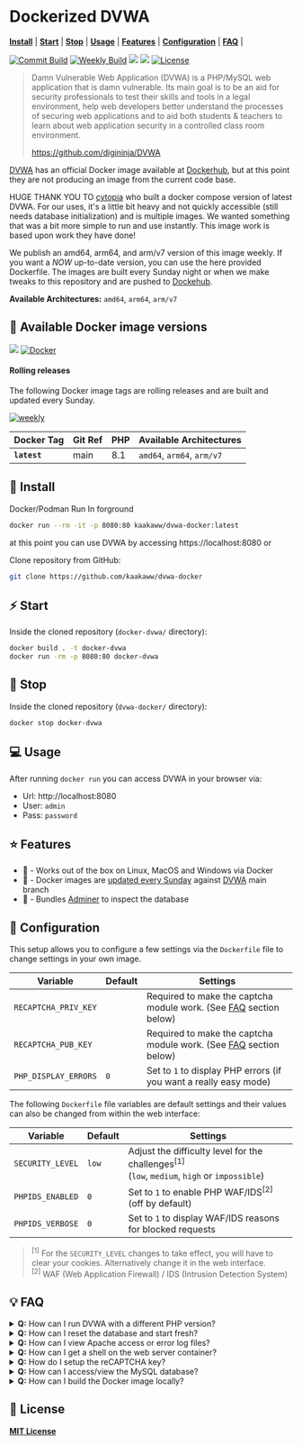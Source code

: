  # Dockerized DVWA

**[Install](#tada-install)** |
**[Start](#zap-start)** |
**[Stop](#no_entry_sign-stop)** |
**[Usage](#computer-usage)** |
**[Features](#star-features)** |
**[Configuration](#wrench-configuration)** |
**[FAQ](#bulb-faq)** |



[![Commit Build](https://github.com/kaakaww/dvwa-docker/actions/workflows/commit-build-and-pub.yml/badge.svg)](https://github.com/kaakaww/dvwa-docker/actions/workflows/commit-build-and-pub.yml)
[![Weekly Build](https://github.com/kaakaww/dvwa-docker/actions/workflows/weekly-build-and-pub.yml/badge.svg)](https://github.com/kaakaww/dvwa-docker/actions/workflows/weekly-build-and-pub.yml)
[![](https://img.shields.io/docker/pulls/kaakaww/dvwa-docker.svg)](https://hub.docker.com/r/kaakaww/dvwa-docker)
[![](https://img.shields.io/badge/github-kaakaww%2Fdvwa--docker-red.svg)](https://github.com/kaakaww/dvwa-docker "github.com/kaakaww/dvwa-docker")
[![License](https://img.shields.io/badge/license-MIT-%233DA639.svg)](https://opensource.org/licenses/MIT)

> Damn Vulnerable Web Application (DVWA) is a PHP/MySQL web application that is damn vulnerable. Its main goal is to be an aid for security professionals to test their skills and tools in a legal environment, help web developers better understand the processes of securing web applications and to aid both students & teachers to learn about web application security in a controlled class room environment.
>
> https://github.com/digininja/DVWA

[DVWA](https://github.com/digininja/DVWA) has an official Docker image available at [Dockerhub](https://hub.docker.com/r/vulnerables/web-dvwa/), but at this point they are not producing an image from the current code base.

HUGE THANK YOU TO [cytopia](https://hub.docker.com/r/cytopia/dvwa) who built a docker compose version of latest DVWA. For our uses, it's a little bit heavy and not quickly accessible (still needs database initialization) and is multiple images. We wanted something that was a bit more simple to run and use instantly. This image work is based upon work they have done!


We publish an amd64, arm64, and arm/v7 version of this image weekly. If you want a *NOW* up-to-date version, you can use the here provided Dockerfile. The images are built every Sunday night or when we make tweaks to this repository and are pushed to [Dockehub](https://hub.docker.com/r/kaakaww/dvwa-docker).

**Available Architectures:**  `amd64`, `arm64`, `arm/v7`

## :whale: Available Docker image versions

[![](https://img.shields.io/docker/pulls/kaakaww/dvwa-docker.svg)](https://hub.docker.com/r/kaakaww/dvwa-docker)
[![Docker](https://badgen.net/badge/icon/:latest?icon=docker&label=kaakaaw/dvwa-docker)](https://hub.docker.com/r/kaakaww/dvwa-docker)

#### Rolling releases

The following Docker image tags are rolling releases and are built and updated every Sunday.

[![weekly](https://github.com/kaakaww/dvwa-docker/actions/workflows/weekly-build-and-pub.yml/badge.svg)](https://github.com/kaakaww/dvwa-docker/actions/workflows/weekly-build-and-pub.yml)


| Docker Tag            | Git Ref | PHP | Available Architectures                      |
|-----------------------|---------|-----|----------------------------------------------|
| **`latest`**          | main     | 8.1 | `amd64`, `arm64`, `arm/v7` |




## :tada: Install
Docker/Podman Run In forground
```bash
docker run --rm -it -p 8080:80 kaakaww/dvwa-docker:latest

```
at this point you can use DVWA by accessing https://localhost:8080 or

Clone repository from GitHub:
```bash
git clone https://github.com/kaakaww/dvwa-docker
```



## :zap: Start
Inside the cloned repository (`docker-dvwa/` directory):
```bash
docker build . -t docker-dvwa
docker run -rm -p 8080:80 docker-dvwa
```



## :no_entry_sign: Stop
Inside the cloned repository (`dvwa-docker/` directory):
```bash
docker stop docker-dvwa
```



## :computer: Usage

After running `docker run` you can access DVWA in your browser via:

* Url: http://localhost:8080
* User: `admin`
* Pass: `password`



## :star: Features

* :whale: - Works out of the box on Linux, MacOS and Windows via Docker
* :repeat: - Docker images are [updated every Sunday](https://hub.docker.com/r/kaakaww/dvwa-docker) against [DVWA](https://github.com/digininja/DVWA) main branch
* :open_file_folder: - Bundles [Adminer](https://www.adminer.org/) to inspect the database



## :wrench: Configuration

This setup allows you to configure a few settings via the `Dockerfile` file to change settings in your own image.

| Variable             | Default | Settings |
|----------------------|---------|----------|
| `RECAPTCHA_PRIV_KEY` |         | Required to make the captcha module work. (See [FAQ](#bulb-faq) section below) |
| `RECAPTCHA_PUB_KEY`  |         | Required to make the captcha module work. (See [FAQ](#bulb-faq) section below) |
| `PHP_DISPLAY_ERRORS` | `0`     | Set to `1` to display PHP errors (if you want a really easy mode) |

The following `Dockerfile` file variables are default settings and their values can also be changed from within the web interface:

| Variable         | Default | Settings |
|------------------|---------|----------|
| `SECURITY_LEVEL` | `low`   | Adjust the difficulty level for the challenges<sup>[1]</sup><br/> (`low`, `medium`, `high` or `impossible`) |
| `PHPIDS_ENABLED` | `0`     | Set to `1` to enable PHP WAF/IDS<sup>[2]</sup> (off by default) |
| `PHPIDS_VERBOSE` | `0`     | Set to `1` to display WAF/IDS reasons for blocked requests |

> <sup>[1]</sup> For the `SECURITY_LEVEL` changes to take effect, you will have to clear your cookies. Alternatively change it in the web interface.<br/>
> <sup>[2]</sup> WAF (Web Application Firewall) / IDS (Intrusion Detection System)


## :bulb: FAQ



<details><summary><strong>Q:</strong> How can I run DVWA with a different PHP version?</summary>
<p><br/>
Changing the base reference in your own version of this Dockerfile is possible. Change `from php:8.1-apache` to the version you desire and build the image:<br/>
</details>



<details><summary><strong>Q:</strong> How can I reset the database and start fresh?</summary>
<p><br/>
Hit the reset database button in DVWA OR rebuild the docker container. Either with set the database fresh.<br/>

</p>
</details>



<details><summary><strong>Q:</strong> How can I view Apache access or error log files?</summary>
<p><br/>
Log files are piped to <i>stderr</i> from the Docker container and you can view them via:<br/>

```bash
docker attach <container-id|container-name>
```
</p>
</details>



<details><summary><strong>Q:</strong> How can I get a shell on the web server container?</summary>
<p><br/>
  <strong><img class="emoji" alt="warning" height="20" width="20" src="https://github.githubassets.com/images/icons/emoji/unicode/26a0.png"> Note:</strong> Doing so is basically cheating, you are supposed to gain access to the machine via exploitation.<br/><br/>
You can enter the running web server container as root via:<br/>

```bash
docker exec -it <container-id|container-name> /bin/bash
```
</p>
</details>



<details><summary><strong>Q:</strong> How do I setup the reCAPTCHA key?</summary>
<p><br/>
  Go to <a href="https://www.google.com/recaptcha/admin">https://www.google.com/recaptcha/admin</a> and generate your captcha as shown below:<br/>
  <ul>
   <li>Ensure to choose <code>reCAPTCHA v2</code></li>
   <li>Ensure to add <i>all</i> domains you plan on using</li>
  </ul>
  <a href="doc/captcha-01.png"><img src="doc/captcha-01-thumb.png" /></a>
  <ul>
   <li>Add <code>SITE KEY</code> to the <code>RECAPTCHA_PUB_KEY</code> variable in your <code>Dockerfile</code> file</li>
   <li>Add <code>SECRET KEY</code> to the <code>RECAPTCHA_PRIV_KEY</code> variable in your <code>Dockerfile</code> file</li>
  </ul>
  <a href="doc/captcha-02.png"><img src="doc/captcha-02-thumb.png" /></a>
</p>
</details>



<details><summary><strong>Q:</strong> How can I access/view the MySQL database?</summary>
<p><br/>
  <strong><img class="emoji" alt="warning" height="20" width="20" src="https://github.githubassets.com/images/icons/emoji/unicode/26a0.png"> Note:</strong> Doing so is basically cheating, but if you really need to, you can do so.<br/><br/>
  This Docker image bundles <a href="https://www.adminer.org/">Adminer</a> (a PHP web interace similar to phpMyAdmin) and you can access it here: <a href="http://localhost:8080/adminer.php">http://localhost:8080/adminer.php</a><br/>
  <ul>
   <li><strong>Server:</strong> <code>127.0.0.1</code></li>
   <li><strong>Username:</strong> <code>dvwa</code></li>
   <li><strong>Password:</strong> <code>p@ssw0rd</code></li>
  </ul>
  <img src="doc/adminer.png" />
</p>
</details>



<details><summary><strong>Q:</strong> How can I build the Docker image locally?</summary>
<p><br/>
To build or rebuild the Docker image against new updates in <a href="https://github.com/digininja/DVWA">DVWA master branch</a>, simply do the following:<br/>

```bash
# This is building the image for the default PHP version
docker build -t <name-of-image> .
```
</p>
</details>

## :page_facing_up: License

**[MIT License](LICENSE.md)**
